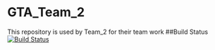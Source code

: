 # GTA_Team_2
This repository is used by Team_2 for their team work
##Build Status
[![Build Status](https://travis-ci.org/Vipin-Chourasia/GTA_Team_2.svg?branch=master)](https://travis-ci.org/Vipin-Chourasia/GTA_Team_2)
